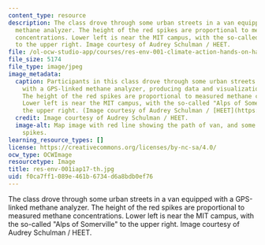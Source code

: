 ```yaml
---
content_type: resource
description: The class drove through some urban streets in a van equipped with a GPS-linked
  methane analyzer. The height of the red spikes are proportional to measured methane
  concentrations. Lower left is near the MIT campus, with the so-called "Alps of Somerville"
  to the upper right. Image courtesy of Audrey Schulman / HEET.
file: /ol-ocw-studio-app/courses/res-env-001-climate-action-hands-on-harnessing-science-with-communities-to-cut-carbon-january-iap-2017/f0ca7ff1089e461b6734d6a8bdb0ef76_res-env-001iap17-th.jpg
file_size: 5174
file_type: image/jpeg
image_metadata:
  caption: Participants in this class drove through some urban streets in a van equipped
    with a GPS-linked methane analyzer, producing data and visualizations like this.
    The height of the red spikes are proportional to measured methane concentrations.
    Lower left is near the MIT campus, with the so-called "Alps of Somerville" to
    the upper right. (Image courtesy of Audrey Schulman / [HEET](https://www.heetma.org/).)
  credit: Image courtesy of Audrey Schulman / HEET.
  image-alt: Map image with red line showing the path of van, and some very high vertical
    spikes.
learning_resource_types: []
license: https://creativecommons.org/licenses/by-nc-sa/4.0/
ocw_type: OCWImage
resourcetype: Image
title: res-env-001iap17-th.jpg
uid: f0ca7ff1-089e-461b-6734-d6a8bdb0ef76
---
```

The class drove through some urban streets in a van equipped with a GPS-linked methane analyzer. The height of the red spikes are proportional to measured methane concentrations. Lower left is near the MIT campus, with the so-called "Alps of Somerville" to the upper right. Image courtesy of Audrey Schulman / HEET.